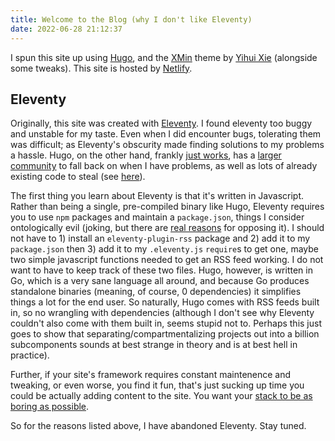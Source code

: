```yaml
---
title: Welcome to the Blog (why I don't like Eleventy)
date: 2022-06-28 21:12:37
---
```


I spun this site up using [Hugo](https://www.11ty.dev/), and the [XMin](https://github.com/yihui/hugo-xmin) theme by [Yihui Xie](https://yihui.org/) (alongside some tweaks). This site is hosted by [Netlify](https://www.netlify.com/).

## Eleventy

Originally, this site was created with [Eleventy](https://www.11ty.dev/). I found eleventy too buggy and unstable for my taste. Even when I did encounter bugs, tolerating them was difficult; as Eleventy's obscurity made finding solutions to my problems a hassle. Hugo, on the other hand, frankly [just works](https://yewtu.be/watch?v=nVqcxarP9J4), has a [larger community](https://star-history.com/#11ty/eleventy&gohugoio/hugo&Date) to fall back on when I have problems, as well as lots of already existing code to steal (see [here](https://themes.gohugo.io/)).

The first thing you learn about Eleventy is that it's written in Javascript. Rather than being a single, pre-compiled binary like Hugo, Eleventy requires you to use `npm` packages and maintain a `package.json`, things I consider ontologically evil (joking, but there are [real reasons](https://drewdevault.com/2021/11/16/Cash-for-leftpad.html) for opposing it). I should not have to 1) install an `eleventy-plugin-rss` package and 2) add it to my `package.json` then 3) add it to my `.eleventy.js` `require`s to get one, maybe two simple javascript functions needed to get an RSS feed working. I do not want to have to keep track of these two files. Hugo, however, is written in Go, which is a very sane language all around, and because Go produces standalone binaries (meaning, of course, 0 dependencies) it simplifies things a lot for the end user. So naturally, Hugo comes with RSS feeds built in, so no wrangling with dependencies (although I don't see why Eleventy couldn't also come with them built in, seems stupid not to. Perhaps this just goes to show that separating/compartmentalizing projects out into a billion subcomponents sounds at best strange in theory and is at best hell in practice).

Further, if your site's framework requires constant maintenence and tweaking, or even worse, you find it fun, that's just sucking up time you could be actually adding content to the site. You want your [stack to be as boring as possible](https://flaviocopes.com/boring-stack/).

So for the reasons listed above, I have abandoned Eleventy. Stay tuned.
